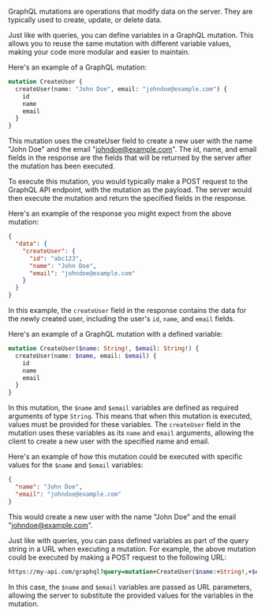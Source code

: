GraphQL mutations are operations that modify data on the server. They are typically used to create, update, or delete data.

Just like with queries, you can define variables in a GraphQL mutation. This allows you to reuse the same mutation with different variable values, making your code more modular and easier to maintain.

Here's an example of a GraphQL mutation:

```graphql
mutation CreateUser {
  createUser(name: "John Doe", email: "johndoe@example.com") {
    id
    name
    email
  }
}
```

This mutation uses the createUser field to create a new user with the name "John Doe" and the email "johndoe@example.com". The id, name, and email fields in the response are the fields that will be returned by the server after the mutation has been executed.

To execute this mutation, you would typically make a POST request to the GraphQL API endpoint, with the mutation as the payload. The server would then execute the mutation and return the specified fields in the response.

Here's an example of the response you might expect from the above mutation:

```json
{
  "data": {
    "createUser": {
      "id": "abc123",
      "name": "John Doe",
      "email": "johndoe@example.com"
    }
  }
}
```

In this example, the `createUser` field in the response contains the data for the newly created user, including the user's `id`, `name`, and `email` fields.


Here's an example of a GraphQL mutation with a defined variable:

```graphql
mutation CreateUser($name: String!, $email: String!) {
  createUser(name: $name, email: $email) {
    id
    name
    email
  }
}
```

In this mutation, the `$name` and `$email` variables are defined as required arguments of type `String`. This means that when this mutation is executed, values must be provided for these variables. The `createUser` field in the mutation uses these variables as its `name` and `email` arguments, allowing the client to create a new user with the specified name and email.

Here's an example of how this mutation could be executed with specific values for the `$name` and `$email` variables:

```json
{
  "name": "John Doe",
  "email": "johndoe@example.com"
}
```

This would create a new user with the name "John Doe" and the email "johndoe@example.com".

Just like with queries, you can pass defined variables as part of the query string in a URL when executing a mutation. For example, the above mutation could be executed by making a POST request to the following URL:

```graphql
https://my-api.com/graphql?query=mutation+CreateUser($name:+String!,+$email:+String!)+{%0A++createUser(name:+$name,+email:+$email)+{%0A++++id%0A++++name%0A++++email%0A++}%0A}&name=John+Doe&email=johndoe%40example.com
```

In this case, the `$name` and `$email` variables are passed as URL parameters, allowing the server to substitute the provided values for the variables in the mutation.
